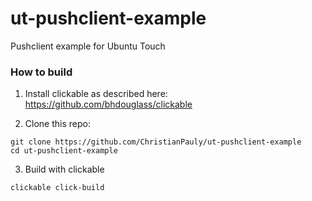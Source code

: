 # ut-pushclient-example

Pushclient example for Ubuntu Touch

### How to build

1. Install clickable as described here: https://github.com/bhdouglass/clickable

2. Clone this repo:
```
git clone https://github.com/ChristianPauly/ut-pushclient-example
cd ut-pushclient-example
```

3. Build with clickable
```
clickable click-build
```
